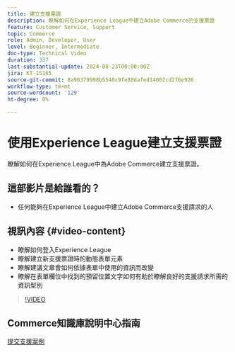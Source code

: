 ```yaml
---
title: 建立支援票證
description: 瞭解如何在Experience League中建立Adobe Commerce的支援票證
feature: Customer Service, Support
topic: Commerce
role: Admin, Developer, User
level: Beginner, Intermediate
doc-type: Technical Video
duration: 337
last-substantial-update: 2024-08-23T00:00:00Z
jira: KT-15165
source-git-commit: 8a90379998b5540c9fe88dafed14002cd276e926
workflow-type: tm+mt
source-wordcount: '129'
ht-degree: 0%

---
```



# 使用Experience League建立支援票證

瞭解如何在Experience League中為Adobe Commerce建立支援票證。

## 這部影片是給誰看的？

* 任何能夠在Experience League中建立Adobe Commerce支援請求的人

## 視訊內容 {#video-content}

* 瞭解如何登入Experience League
* 瞭解建立新支援票證時的動態表單元素
* 瞭解建議文章會如何依據表單中使用的資訊而改變
* 瞭解在表單欄位中找到的預留位置文字如何有助於瞭解良好的支援請求所需的資訊型別

>[!VIDEO](https://video.tv.adobe.com/v/3449564?learn=on&captions=chi_hant)

## Commerce知識庫說明中心指南

[提交支援案例](https://experienceleague.adobe.com/zh-hant/docs/commerce-knowledge-base/kb/help-center-guide/magento-help-center-user-guide#support-case)
